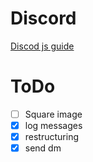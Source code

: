 # Discord

[Discod js guide](https://discordjs.guide/)

# ToDo

- [ ] Square image
- [x] log messages
- [x] restructuring
- [x] send dm
